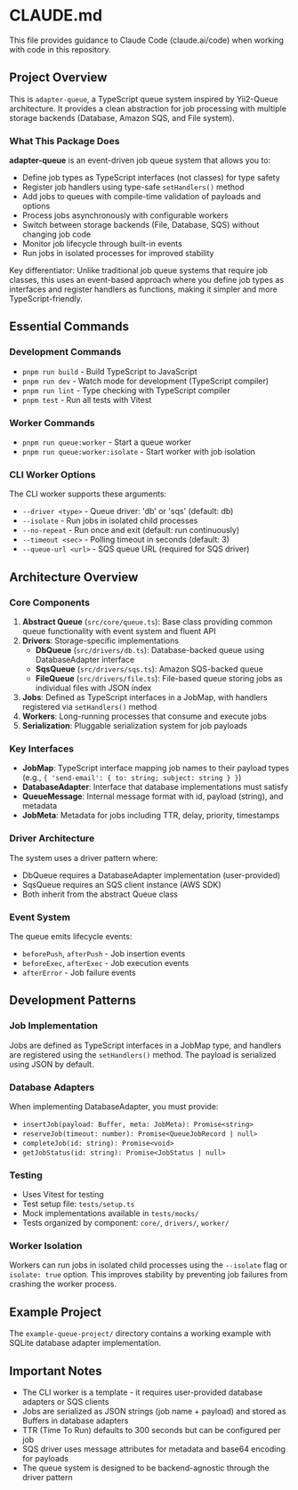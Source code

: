 # CLAUDE.md

This file provides guidance to Claude Code (claude.ai/code) when working with code in this repository.

## Project Overview

This is `adapter-queue`, a TypeScript queue system inspired by Yii2-Queue architecture. It provides a clean abstraction for job processing with multiple storage backends (Database, Amazon SQS, and File system).

### What This Package Does

**adapter-queue** is an event-driven job queue system that allows you to:
- Define job types as TypeScript interfaces (not classes) for type safety
- Register job handlers using type-safe `setHandlers()` method
- Add jobs to queues with compile-time validation of payloads and options
- Process jobs asynchronously with configurable workers
- Switch between storage backends (File, Database, SQS) without changing job code
- Monitor job lifecycle through built-in events
- Run jobs in isolated processes for improved stability

Key differentiator: Unlike traditional job queue systems that require job classes, this uses an event-based approach where you define job types as interfaces and register handlers as functions, making it simpler and more TypeScript-friendly.

## Essential Commands

### Development Commands
- `pnpm run build` - Build TypeScript to JavaScript
- `pnpm run dev` - Watch mode for development (TypeScript compiler)
- `pnpm run lint` - Type checking with TypeScript compiler
- `pnpm test` - Run all tests with Vitest

### Worker Commands
- `pnpm run queue:worker` - Start a queue worker
- `pnpm run queue:worker:isolate` - Start worker with job isolation

### CLI Worker Options
The CLI worker supports these arguments:
- `--driver <type>` - Queue driver: 'db' or 'sqs' (default: db)
- `--isolate` - Run jobs in isolated child processes
- `--no-repeat` - Run once and exit (default: run continuously)
- `--timeout <sec>` - Polling timeout in seconds (default: 3)
- `--queue-url <url>` - SQS queue URL (required for SQS driver)

## Architecture Overview

### Core Components

1. **Abstract Queue** (`src/core/queue.ts`): Base class providing common queue functionality with event system and fluent API
2. **Drivers**: Storage-specific implementations
   - **DbQueue** (`src/drivers/db.ts`): Database-backed queue using DatabaseAdapter interface
   - **SqsQueue** (`src/drivers/sqs.ts`): Amazon SQS-backed queue
   - **FileQueue** (`src/drivers/file.ts`): File-based queue storing jobs as individual files with JSON index
3. **Jobs**: Defined as TypeScript interfaces in a JobMap, with handlers registered via `setHandlers()` method
4. **Workers**: Long-running processes that consume and execute jobs
5. **Serialization**: Pluggable serialization system for job payloads

### Key Interfaces

- **JobMap**: TypeScript interface mapping job names to their payload types (e.g., `{ 'send-email': { to: string; subject: string } }`)
- **DatabaseAdapter**: Interface that database implementations must satisfy
- **QueueMessage**: Internal message format with id, payload (string), and metadata
- **JobMeta**: Metadata for jobs including TTR, delay, priority, timestamps

### Driver Architecture

The system uses a driver pattern where:
- DbQueue requires a DatabaseAdapter implementation (user-provided)
- SqsQueue requires an SQS client instance (AWS SDK)
- Both inherit from the abstract Queue class

### Event System

The queue emits lifecycle events:
- `beforePush`, `afterPush` - Job insertion events
- `beforeExec`, `afterExec` - Job execution events  
- `afterError` - Job failure events

## Development Patterns

### Job Implementation
Jobs are defined as TypeScript interfaces in a JobMap type, and handlers are registered using the `setHandlers()` method. The payload is serialized using JSON by default.

### Database Adapters
When implementing DatabaseAdapter, you must provide:
- `insertJob(payload: Buffer, meta: JobMeta): Promise<string>`
- `reserveJob(timeout: number): Promise<QueueJobRecord | null>`
- `completeJob(id: string): Promise<void>`
- `getJobStatus(id: string): Promise<JobStatus | null>`

### Testing
- Uses Vitest for testing
- Test setup file: `tests/setup.ts`
- Mock implementations available in `tests/mocks/`
- Tests organized by component: `core/`, `drivers/`, `worker/`

### Worker Isolation
Workers can run jobs in isolated child processes using the `--isolate` flag or `isolate: true` option. This improves stability by preventing job failures from crashing the worker process.

## Example Project
The `example-queue-project/` directory contains a working example with SQLite database adapter implementation.

## Important Notes

- The CLI worker is a template - it requires user-provided database adapters or SQS clients
- Jobs are serialized as JSON strings (job name + payload) and stored as Buffers in database adapters
- TTR (Time To Run) defaults to 300 seconds but can be configured per job
- SQS driver uses message attributes for metadata and base64 encoding for payloads
- The queue system is designed to be backend-agnostic through the driver pattern